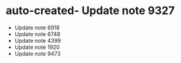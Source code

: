 # auto-created- Update note 9327
- Update note 6918
- Update note 6748
- Update note 4399
- Update note 1920
- Update note 9473
